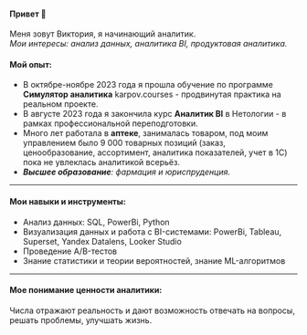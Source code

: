 #### Привет 👋
Меня зовут Виктория, я начинающий аналитик.    
_Мои интересы: анализ данных, аналитика BI, продуктовая аналитика._

#### Мой опыт:

- В октябре-ноябре 2023 года я прошла обучение по программе **Симулятор аналитика** karpov.courses - продвинутая практика на реальном проекте.
- В августе 2023 года я закончила курс **Аналитик BI** в Нетологии - в рамках профессиональной переподготовки.
- Много лет работала в **аптеке**, занималась товаром, под моим управлением было 9 000 товарных позиций (заказ, ценообразование, ассортимент, аналитика показателей, учет в 1С) пока не увлеклась аналитикой всерьёз.
- _**Высшее образование**: фармация и юриспруденция._
---

#### Мои навыки и инструменты:
- Анализ данных: SQL, PowerBi, Python
- Визуализация данных и работа с BI-системами: PowerBi, Tableau, Superset, Yandex Datalens, Looker Studio
- Проведение A/B-тестов
- Знание статистики и теории вероятностей, знание ML-алгоритмов
---
#### Мое понимание ценности аналитики:
Числа отражают реальность и дают возможность отвечать на вопросы, решать проблемы, улучшать жизнь.

